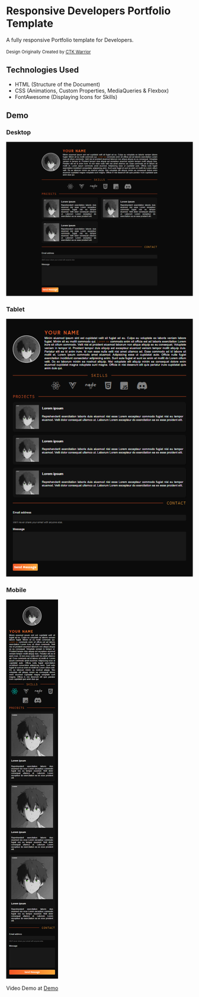 # **Responsive Developers Portfolio Template**

A fully responsive Portfolio template for Developers.

<small>Design Originally Created by [CTK Warrior](https://github.com/CTK-WARRIOR/Developer-Portfolio-Template)</small>

## **Technologies Used**

-   HTML (Structure of the Document)
-   CSS (Animations, Custom Properties, MediaQueries & Flexbox)
-   FontAwesome (Displaying Icons for Skills)

## **Demo**

### **Desktop**

![Desktop](./images/desktop.png)

### **Tablet**

![Tablet](./images/tablet.png)

### **Mobile**

![Mobile](./images/mobile.png)

Video Demo at [Demo](https://www.loom.com/share/b56df10d0b8044ab917e9ba536869702)
